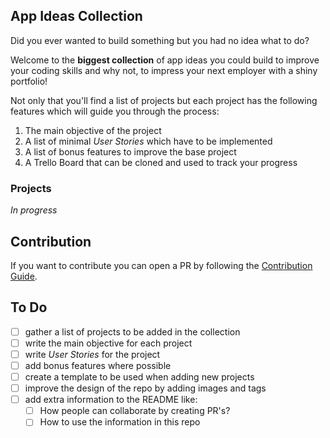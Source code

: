 ## App Ideas Collection

Did you ever wanted to build something but you had no idea what to do?

Welcome to the **biggest collection** of app ideas you could build to improve your coding skills and why not, to impress your next employer with a shiny portfolio!

Not only that you'll find a list of projects but each project has the following features which will guide you through the process:

1. The main objective of the project
2. A list of minimal _User Stories_ which have to be implemented
3. A list of bonus features to improve the base project
4. A Trello Board that can be cloned and used to track your progress

### Projects

_In progress_

## Contribution

If you want to contribute you can open a PR by following the [Contribution Guide](./Contribution%20Guide.md).

## To Do

-   [ ] gather a list of projects to be added in the collection
-   [ ] write the main objective for each project
-   [ ] write _User Stories_ for the project
-   [ ] add bonus features where possible
-   [ ] create a template to be used when adding new projects
-   [ ] improve the design of the repo by adding images and tags
-   [ ] add extra information to the README like:
    -   [ ] How people can collaborate by creating PR's?
    -   [ ] How to use the information in this repo
